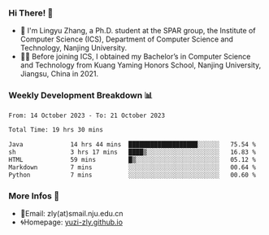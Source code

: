 ### Hi There! 👋 
- 🐳 I'm Lingyu Zhang, a Ph.D. student at the SPAR group, the Institute of Computer Science (ICS), Department of Computer Science and Technology, Nanjing University.
- 🧑‍🎓 Before joining ICS, I obtained my Bachelor’s in Computer Science and Technology from Kuang Yaming Honors School, Nanjing University, Jiangsu, China in 2021.

### Weekly Development Breakdown :bar_chart:

<!--START_SECTION:waka-->

```txt
From: 14 October 2023 - To: 21 October 2023

Total Time: 19 hrs 30 mins

Java             14 hrs 44 mins  ███████████████████░░░░░░   75.54 %
sh               3 hrs 17 mins   ████▒░░░░░░░░░░░░░░░░░░░░   16.83 %
HTML             59 mins         █▒░░░░░░░░░░░░░░░░░░░░░░░   05.12 %
Markdown         7 mins          ░░░░░░░░░░░░░░░░░░░░░░░░░   00.64 %
Python           7 mins          ░░░░░░░░░░░░░░░░░░░░░░░░░   00.60 %
```

<!--END_SECTION:waka-->

<!--
### Github Contributions :octocat:

![](https://raw.githubusercontent.com/yuzi-zly/yuzi-zly/output/github-contribution-grid-snake.svg)              
-->

### More Infos 📖

- 📧Email: zly(at)smail.nju.edu.cn
- 🌀Homepage: [yuzi-zly.github.io](https://yuzi-zly.github.io/)
